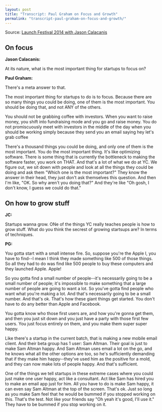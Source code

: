 ```yaml
---
layout: post
title: "Transcript: Paul Graham on Focus and Growth"
permalink: "transcript-paul-graham-on-focus-and-growth/"
---
```


Source: [Launch Festival 2014 with Jason Calacanis](http://thisweekinstartups.com/y-combinators-paul-graham-sits-jason-launch-festival-2014/)

## On focus

<strong>Jason Calacanis:</strong>

At its nature, what is the most important thing for startups to focus on?

<strong>Paul Graham:</strong>

There's a meta answer to that.

The most important thing for startups to do is to focus. Because there are so many things you could be doing, one of them is the most important. You should be doing that, and not ANY of the others.

You should not be grabbing coffee with investors. When you want to raise money, you shift into fundraising mode and you go and raise money. You do not promiscuously meet with investors in the middle of the day when you should be working simply because they send you an email saying hey let's grab coffee

There's a thousand things you could be doing, and only one of them is the most important. You do the most important thing. It's like optimizing software. There is some thing that is currently the bottleneck to making the software faster, you work on THAT. And that's a lot of what we do at YC. We figure out, we sit down with people and look at all the things they could be doing and ask them "Which one is the most important?" They know the answer in their head, they just don't ask themselves this question. And then I'm like, "OK. So why aren't you doing that?" And they're like "Oh gosh, I don't know, I guess we could do that."

## On how to grow stuff

<strong>JC:</strong>

Startups wanna grow. ONe of the things YC really teaches people is how to grow stuff. What do you think the secrest of growing startsups are? In terms of techniques.

<strong>PG:</strong>

You gotta start with a small intense fire. So, suppose you're the Apple I, you have to find--I mean I think they made something like 500 of those things. So all they had to do was find like 500 people to buy these computers and they launched Apple. Apple!

So you gotta find a small number of people--it's necessarily going to be a small number of people; it's impossible to make something that a large number of people are going to want a lot. So you've gotta find people who want what you're making a lot. And that's necessarily going to be a small number. And that's ok. That's how these giant things get started. You don't have to do any better than Apple and Facebook.

You gotta know who those first users are, and how you're gonna get them, and then you just sit down and you just have a party with those first few users. You just focus entirely on them, and you make them super super happy.

Like there's a startup in the current batch, that is making a new mobile email client. And their beta group has 1 user: Sam Altman. Their goal is just to make Sam Altman happy. And Sam Altman uses email a lot on the go, and he knows what all the other options are too, so he's sufficiently demanding that if they make him happy--they've used him as the positive for a mold, and they can now make lots of people happy. And that's sufficient.

One of the things we tell startups in these extreme cases where you could just make one user happy, act like a consultant. Act like Sam has hired you to make an email app just for him. All you have to do is make Sam happy, it can even say Sam Altman at the top of the screen. That's ok. Just so long as you make Sam feel that he would be bummed if you stopped working on this. That's the test. Not like your friends say "Oh yeah it's good, I'll use it." They have to be bummed if you stop working on it.


